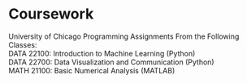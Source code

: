 # Coursework
University of Chicago Programming Assignments From the Following Classes:                                                                                 
DATA 22100: Introduction to Machine Learning (Python)                                                                                                                                                                                                     
DATA 22700: Data Visualization and Communication (Python)                                                                                                 
MATH 21100: Basic Numerical Analysis (MATLAB)
